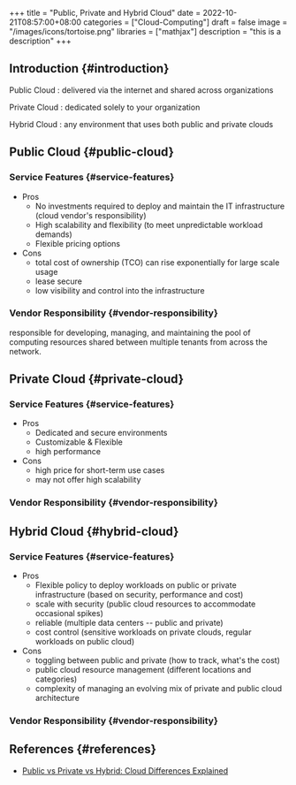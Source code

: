 +++
title = "Public, Private and Hybrid Cloud"
date = 2022-10-21T08:57:00+08:00
categories = ["Cloud-Computing"]
draft = false
image = "/images/icons/tortoise.png"
libraries = ["mathjax"]
description = "this is a description"
+++

## Introduction {#introduction}

Public Cloud
: delivered via the internet and shared across organizations

Private Cloud
: dedicated solely to your organization

Hybrid Cloud
: any environment that uses both public and private clouds


## Public Cloud {#public-cloud}


### Service Features {#service-features}

-   Pros
    -   No investments required to deploy and maintain the IT infrastructure (cloud vendor's responsibility)
    -   High scalability and flexibility (to meet unpredictable workload demands)
    -   Flexible pricing options
-   Cons
    -   total cost of ownership (TCO) can rise exponentially for large scale usage
    -   lease secure
    -   low visibility and control into the infrastructure


### Vendor Responsibility {#vendor-responsibility}

responsible for developing, managing, and maintaining the pool of computing resources shared between multiple tenants from across the network.


## Private Cloud {#private-cloud}


### Service Features {#service-features}

-   Pros
    -   Dedicated and secure environments
    -   Customizable &amp; Flexible
    -   high performance
-   Cons
    -   high price for short-term use cases
    -   may not offer high scalability


### Vendor Responsibility {#vendor-responsibility}


## Hybrid Cloud {#hybrid-cloud}


### Service Features {#service-features}

-   Pros
    -   Flexible policy to deploy workloads on public or private infrastructure (based on security, performance and cost)
    -   scale with security (public cloud resources to accommodate occasional spikes)
    -   reliable (multiple data centers -- public and private)
    -   cost control (sensitive workloads on private clouds, regular workloads on public cloud)
-   Cons
    -   toggling between public and private (how to track, what's the cost)
    -   public cloud resource management (different locations and categories)
    -   complexity of managing an evolving mix of private and public cloud architecture


### Vendor Responsibility {#vendor-responsibility}


## References {#references}

-   [Public vs Private vs Hybrid: Cloud Differences Explained](https://www.bmc.com/blogs/public-private-hybrid-cloud/#:~:text=Public%20cloud%20is%20cloud%20computing,both%20public%20and%20private%20clouds.)